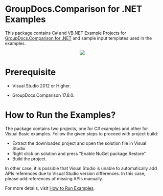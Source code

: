 # GroupDocs.Comparison for .NET Examples

This package contains C# and VB.NET Example Projects for [GroupDocs.Comparison for .NET](#) and sample input templates used in the examples.

<p align="center">
  <a title="Download complete GroupDocs.Comparison for .NET Example source code" href="https://github.com/rizwanniazigroupdocs/GroupDocs_Comparison_NET/archive/master.zip">
	<img src="https://raw.github.com/AsposeExamples/java-examples-dashboard/master/images/downloadZip-Button-Large.png" />
  </a>
</p>

# Prerequisite

+ Visual Studio 2012 or Higher.

+ GroupDocs.Comparison 17.8.0.


# How to Run the Examples?

The package contains two projects, one for C# examples and other for Visual Basic examples. Follow the given steps to proceed with project build:

* Extract the downloaded project and open the solution file in Visual Studio
* Right click on solution and press "Enable NuGet package Restore"
* Build the project.

In other case, it is possible that Visual Studio is unable to automatically add APIs references due to Visual Studio version differences. In this case, please add references of missing APIs manually.

For more details, visit  [How to Run Examples](http://groupdocs.com/docs/display/Comparisonnet/How+to+Run+Examples).
